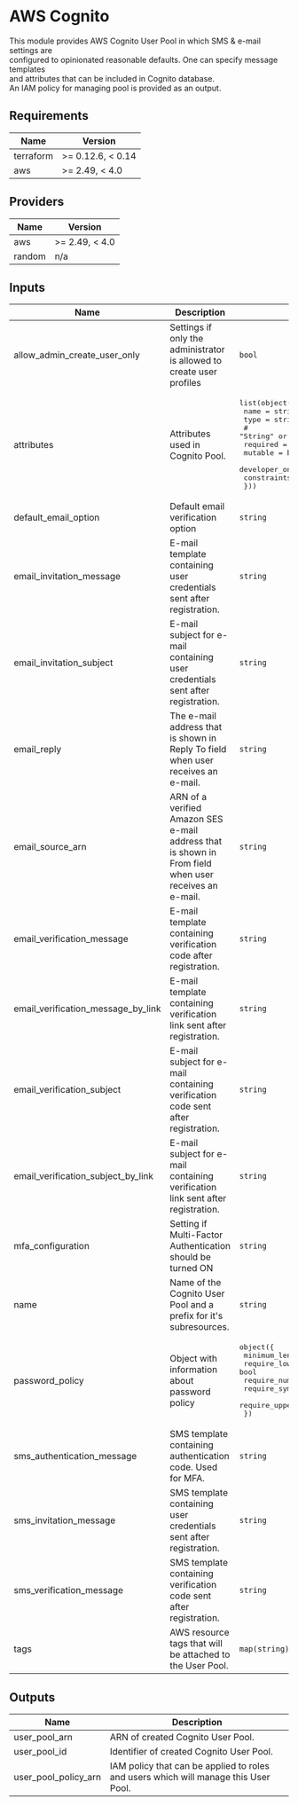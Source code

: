 # AWS Cognito  
This module provides AWS Cognito User Pool in which SMS & e-mail settings are  
configured to opinionated reasonable defaults. One can specify message templates  
and attributes that can be included in Cognito database.  
An IAM policy for managing pool is provided as an output.

## Requirements

| Name | Version |
|------|---------|
| terraform | >= 0.12.6, < 0.14 |
| aws | >= 2.49, < 4.0 |

## Providers

| Name | Version |
|------|---------|
| aws | >= 2.49, < 4.0 |
| random | n/a |

## Inputs

| Name | Description | Type | Default | Required |
|------|-------------|------|---------|:--------:|
| allow\_admin\_create\_user\_only | Settings if only the administrator is allowed to create user profiles | `bool` | `"true"` | no |
| attributes | Attributes used in Cognito Pool. | <pre>list(object({<br>    name = string<br>    type = string<br>    # "String" or "Number"<br>    required                 = bool<br>    mutable                  = bool<br>    developer_only_attribute = bool<br>    constraints              = any<br>  }))</pre> | `[]` | no |
| default\_email\_option | Default email verification option | `string` | `"CONFIRM_WITH_CODE"` | no |
| email\_invitation\_message | E-mail template containing user credentials sent after registration. | `string` | `"Your username is {username} and temporary password is {####}."` | no |
| email\_invitation\_subject | E-mail subject for e-mail containing user credentials sent after registration. | `string` | `"Your temporary password"` | no |
| email\_reply | The e-mail address that is shown in Reply To field when user receives an e-mail. | `string` | n/a | yes |
| email\_source\_arn | ARN of a verified Amazon SES e-mail address that is shown in From field when user receives an e-mail. | `string` | n/a | yes |
| email\_verification\_message | E-mail template containing verification code after registration. | `string` | `"Your verification code is {####}."` | no |
| email\_verification\_message\_by\_link | E-mail template containing verification link sent after registration. | `string` | `"Please click the link below to verify your email address. {##Verify Email##}"` | no |
| email\_verification\_subject | E-mail subject for e-mail containing verification code sent after registration. | `string` | `"Your verification code"` | no |
| email\_verification\_subject\_by\_link | E-mail subject for e-mail containing verification link sent after registration. | `string` | `"Your verification link"` | no |
| mfa\_configuration | Setting if Multi-Factor Authentication should be turned ON | `string` | `"OPTIONAL"` | no |
| name | Name of the Cognito User Pool and a prefix for it's subresources. | `string` | n/a | yes |
| password\_policy | Object with information about password policy | <pre>object({<br>    minimum_length    = number<br>    require_lowercase = bool<br>    require_numbers   = bool<br>    require_symbols   = bool<br>    require_uppercase = bool<br>  })</pre> | <pre>{<br>  "minimum_length": 12,<br>  "require_lowercase": true,<br>  "require_numbers": true,<br>  "require_symbols": true,<br>  "require_uppercase": true<br>}</pre> | no |
| sms\_authentication\_message | SMS template containing authentication code. Used for MFA. | `string` | `"Your authentication code is {####}."` | no |
| sms\_invitation\_message | SMS template containing user credentials sent after registration. | `string` | `"Your username is {username} and temporary password is {####}."` | no |
| sms\_verification\_message | SMS template containing verification code sent after registration. | `string` | `"Your verification code is {####}."` | no |
| tags | AWS resource tags that will be attached to the User Pool. | `map(string)` | `{}` | no |

## Outputs

| Name | Description |
|------|-------------|
| user\_pool\_arn | ARN of created Cognito User Pool. |
| user\_pool\_id | Identifier of created Cognito User Pool. |
| user\_pool\_policy\_arn | IAM policy that can be applied to roles and users which will manage this User Pool. |


